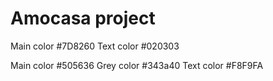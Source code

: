 # Amocasa project

Main color #7D8260
Text color #020303

Main color  #505636
Grey color  #343a40
Text color #F8F9FA

